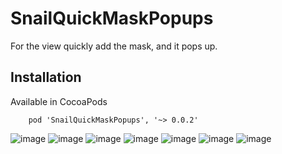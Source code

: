 # SnailQuickMaskPopups
For the view quickly add the mask, and it pops up.

## Installation
Available in CocoaPods
    
        pod 'SnailQuickMaskPopups', '~> 0.0.2'
    
       
       
![image](https://github.com/snail-z/SnailQuickMaskPopups/blob/master/sample/city_.gif)
![image](https://github.com/snail-z/SnailQuickMaskPopups/blob/master/sample/wechat_.gif)
![image](https://github.com/snail-z/SnailQuickMaskPopups/blob/master/sample/slogan_.gif)
![image](https://github.com/snail-z/SnailQuickMaskPopups/blob/master/sample/qzone_.gif)
![image](https://github.com/snail-z/SnailQuickMaskPopups/blob/master/sample/shared_.gif)
![image](https://github.com/snail-z/SnailQuickMaskPopups/blob/master/sample/sidebar_.gif)
![image](https://github.com/snail-z/SnailQuickMaskPopups/blob/master/sample/full_.gif)
